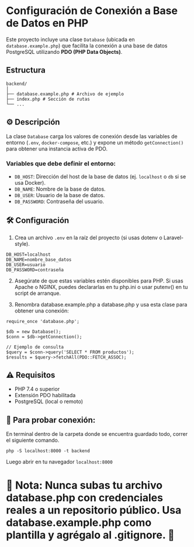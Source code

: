 # Configuración de Conexión a Base de Datos en PHP

Este proyecto incluye una clase `Database` (ubicada en `database.example.php`) que facilita la conexión a una 
base de datos PostgreSQL utilizando **PDO (PHP Data Objects)**.

## Estructura
```
backend/
│
├── database.example.php # Archivo de ejemplo
├── index.php # Sección de rutas
└── ...
```

## ⚙️ Descripción

La clase `Database` carga los valores de conexión desde las variables de entorno 
(`.env`, `docker-compose`, etc.) y expone un método `getConnection()` para obtener una instancia activa de PDO.

### Variables que debe definir el entorno:

- `DB_HOST`: Dirección del host de la base de datos (ej. `localhost` o `db` si se usa Docker).
- `DB_NAME`: Nombre de la base de datos.
- `DB_USER`: Usuario de la base de datos.
- `DB_PASSWORD`: Contraseña del usuario.

## 🛠️ Configuración

1. Crea un archivo `.env` en la raíz del proyecto (si usas dotenv o Laravel-style).
   
```env
DB_HOST=localhost
DB_NAME=nombre_base_datos
DB_USER=usuario
DB_PASSWORD=contraseña
```
2. Asegúrate de que estas variables estén disponibles para PHP. Si usas Apache o NGINX, puedes declararlas en tu php.ini o usar putenv() en tu script de arranque.

3. Renombra database.example.php a database.php y usa esta clase para obtener una conexión:

```
require_once 'database.php';

$db = new Database();
$conn = $db->getConnection();

// Ejemplo de consulta
$query = $conn->query('SELECT * FROM productos');
$results = $query->fetchAll(PDO::FETCH_ASSOC);
```

## ⚠️ Requisitos
- PHP 7.4 o superior
- Extensión PDO habilitada
- PostgreSQL (local o remoto)

## 🧪 Para probar conexión:
En terminal dentro de la carpeta donde se encuentra guardado todo, correr el siguiente comando.
```
php -S localhost:8000 -t backend
```
Luego abrir en tu navegador `localhost:8000`

# 🛑 Nota: Nunca subas tu archivo database.php con credenciales reales a un repositorio público. Usa database.example.php como plantilla y agrégalo al .gitignore. 🛑

